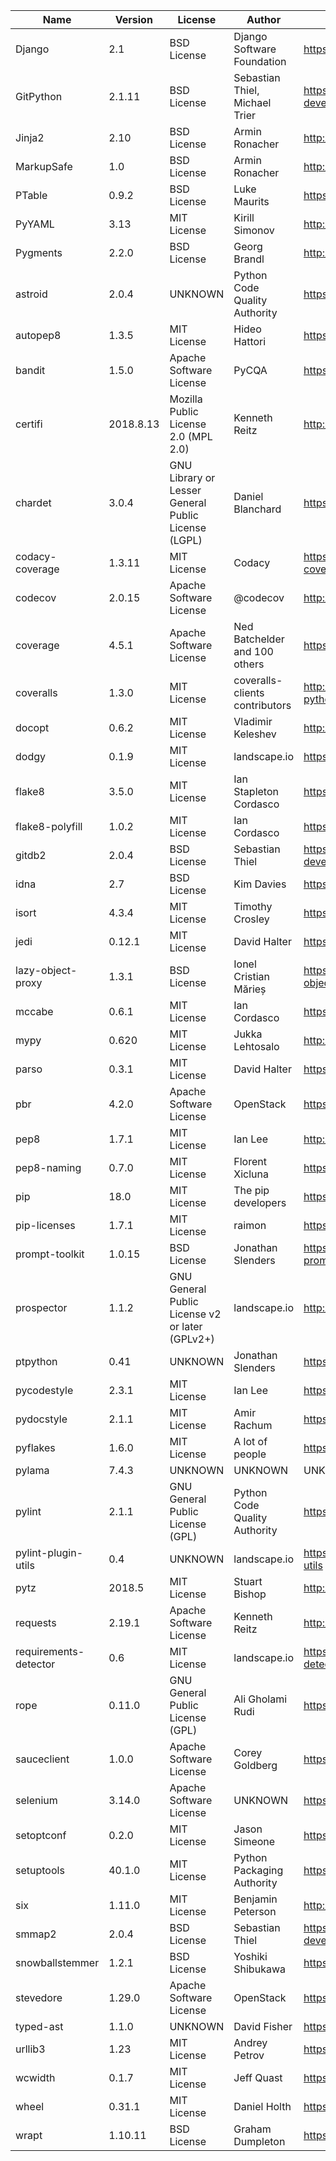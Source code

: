 | Name                  | Version   | License                                             | Author                         | URL                                                       |
|-----------------------|-----------|-----------------------------------------------------|--------------------------------|-----------------------------------------------------------|
| Django                | 2.1       | BSD License                                         | Django Software Foundation     | https://www.djangoproject.com/                            |
| GitPython             | 2.1.11    | BSD License                                         | Sebastian Thiel, Michael Trier | https://github.com/gitpython-developers/GitPython         |
| Jinja2                | 2.10      | BSD License                                         | Armin Ronacher                 | http://jinja.pocoo.org/                                   |
| MarkupSafe            | 1.0       | BSD License                                         | Armin Ronacher                 | http://github.com/pallets/markupsafe                      |
| PTable                | 0.9.2     | BSD License                                         | Luke Maurits                   | https://github.com/kxxoling/PTable                        |
| PyYAML                | 3.13      | MIT License                                         | Kirill Simonov                 | http://pyyaml.org/wiki/PyYAML                             |
| Pygments              | 2.2.0     | BSD License                                         | Georg Brandl                   | http://pygments.org/                                      |
| astroid               | 2.0.4     | UNKNOWN                                             | Python Code Quality Authority  | https://github.com/PyCQA/astroid                          |
| autopep8              | 1.3.5     | MIT License                                         | Hideo Hattori                  | https://github.com/hhatto/autopep8                        |
| bandit                | 1.5.0     | Apache Software License                             | PyCQA                          | https://bandit.readthedocs.io/en/latest/                  |
| certifi               | 2018.8.13 | Mozilla Public License 2.0 (MPL 2.0)                | Kenneth Reitz                  | http://certifi.io/                                        |
| chardet               | 3.0.4     | GNU Library or Lesser General Public License (LGPL) | Daniel Blanchard               | https://github.com/chardet/chardet                        |
| codacy-coverage       | 1.3.11    | MIT License                                         | Codacy                         | https://github.com/codacy/python-codacy-coverage          |
| codecov               | 2.0.15    | Apache Software License                             | @codecov                       | http://github.com/codecov/codecov-python                  |
| coverage              | 4.5.1     | Apache Software License                             | Ned Batchelder and 100 others  | https://bitbucket.org/ned/coveragepy                      |
| coveralls             | 1.3.0     | MIT License                                         | coveralls-clients contributors | http://github.com/coveralls-clients/coveralls-python      |
| docopt                | 0.6.2     | MIT License                                         | Vladimir Keleshev              | http://docopt.org                                         |
| dodgy                 | 0.1.9     | MIT License                                         | landscape.io                   | https://github.com/landscapeio/dodgy                      |
| flake8                | 3.5.0     | MIT License                                         | Ian Stapleton Cordasco         | https://gitlab.com/pycqa/flake8                           |
| flake8-polyfill       | 1.0.2     | MIT License                                         | Ian Cordasco                   | https://gitlab.com/pycqa/flake8-polyfill                  |
| gitdb2                | 2.0.4     | BSD License                                         | Sebastian Thiel                | https://github.com/gitpython-developers/gitdb             |
| idna                  | 2.7       | BSD License                                         | Kim Davies                     | https://github.com/kjd/idna                               |
| isort                 | 4.3.4     | MIT License                                         | Timothy Crosley                | https://github.com/timothycrosley/isort                   |
| jedi                  | 0.12.1    | MIT License                                         | David Halter                   | https://github.com/davidhalter/jedi                       |
| lazy-object-proxy     | 1.3.1     | BSD License                                         | Ionel Cristian Mărieș          | https://github.com/ionelmc/python-lazy-object-proxy       |
| mccabe                | 0.6.1     | MIT License                                         | Ian Cordasco                   | https://github.com/pycqa/mccabe                           |
| mypy                  | 0.620     | MIT License                                         | Jukka Lehtosalo                | http://www.mypy-lang.org/                                 |
| parso                 | 0.3.1     | MIT License                                         | David Halter                   | https://github.com/davidhalter/parso                      |
| pbr                   | 4.2.0     | Apache Software License                             | OpenStack                      | https://docs.openstack.org/pbr/latest/                    |
| pep8                  | 1.7.1     | MIT License                                         | Ian Lee                        | http://pep8.readthedocs.org/                              |
| pep8-naming           | 0.7.0     | MIT License                                         | Florent Xicluna                | https://github.com/PyCQA/pep8-naming                      |
| pip                   | 18.0      | MIT License                                         | The pip developers             | https://pip.pypa.io/                                      |
| pip-licenses          | 1.7.1     | MIT License                                         | raimon                         | https://github.com/raimon49/pip-licenses                  |
| prompt-toolkit        | 1.0.15    | BSD License                                         | Jonathan Slenders              | https://github.com/jonathanslenders/python-prompt-toolkit |
| prospector            | 1.1.2     | GNU General Public License v2 or later (GPLv2+)     | landscape.io                   | http://prospector.readthedocs.io                          |
| ptpython              | 0.41      | UNKNOWN                                             | Jonathan Slenders              | https://github.com/jonathanslenders/ptpython              |
| pycodestyle           | 2.3.1     | MIT License                                         | Ian Lee                        | https://pycodestyle.readthedocs.io/                       |
| pydocstyle            | 2.1.1     | MIT License                                         | Amir Rachum                    | https://github.com/PyCQA/pydocstyle/                      |
| pyflakes              | 1.6.0     | MIT License                                         | A lot of people                | https://github.com/PyCQA/pyflakes                         |
| pylama                | 7.4.3     | UNKNOWN                                             | UNKNOWN                        | UNKNOWN                                                   |
| pylint                | 2.1.1     | GNU General Public License (GPL)                    | Python Code Quality Authority  | https://github.com/PyCQA/pylint                           |
| pylint-plugin-utils   | 0.4       | UNKNOWN                                             | landscape.io                   | https://github.com/landscapeio/pylint-plugin-utils        |
| pytz                  | 2018.5    | MIT License                                         | Stuart Bishop                  | http://pythonhosted.org/pytz                              |
| requests              | 2.19.1    | Apache Software License                             | Kenneth Reitz                  | http://python-requests.org                                |
| requirements-detector | 0.6       | MIT License                                         | landscape.io                   | https://github.com/landscapeio/requirements-detector      |
| rope                  | 0.11.0    | GNU General Public License (GPL)                    | Ali Gholami Rudi               | https://github.com/python-rope/rope                       |
| sauceclient           | 1.0.0     | Apache Software License                             | Corey Goldberg                 | https://github.com/cgoldberg/sauceclient                  |
| selenium              | 3.14.0    | Apache Software License                             | UNKNOWN                        | https://github.com/SeleniumHQ/selenium/                   |
| setoptconf            | 0.2.0     | MIT License                                         | Jason Simeone                  | https://github.com/jayclassless/setoptconf                |
| setuptools            | 40.1.0    | MIT License                                         | Python Packaging Authority     | https://github.com/pypa/setuptools                        |
| six                   | 1.11.0    | MIT License                                         | Benjamin Peterson              | http://pypi.python.org/pypi/six/                          |
| smmap2                | 2.0.4     | BSD License                                         | Sebastian Thiel                | https://github.com/gitpython-developers/smmap             |
| snowballstemmer       | 1.2.1     | BSD License                                         | Yoshiki Shibukawa              | https://github.com/shibukawa/snowball_py                  |
| stevedore             | 1.29.0    | Apache Software License                             | OpenStack                      | https://docs.openstack.org/stevedore/latest/              |
| typed-ast             | 1.1.0     | UNKNOWN                                             | David Fisher                   | https://github.com/python/typed_ast                       |
| urllib3               | 1.23      | MIT License                                         | Andrey Petrov                  | https://urllib3.readthedocs.io/                           |
| wcwidth               | 0.1.7     | MIT License                                         | Jeff Quast                     | https://github.com/jquast/wcwidth                         |
| wheel                 | 0.31.1    | MIT License                                         | Daniel Holth                   | https://github.com/pypa/wheel                             |
| wrapt                 | 1.10.11   | BSD License                                         | Graham Dumpleton               | https://github.com/GrahamDumpleton/wrapt                  |
